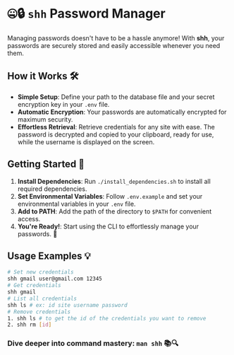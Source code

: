 # 🤐🔒 `shh` Password Manager

Managing passwords doesn't have to be a hassle anymore! With **shh**, your passwords are securely stored and easily accessible whenever you need them.

## How it Works 🛠️
* **Simple Setup**: Define your path to the database file and your secret encryption key in your `.env` file.
* **Automatic Encryption**: Your passwords are automatically encrypted for maximum security.
* **Effortless Retrieval**: Retrieve credentials for any site with ease. The password is decrypted and copied to your clipboard, ready for use, while the username is displayed on the screen.

## Getting Started 🚀
1. **Install Dependencies**: Run `./install_dependencies.sh` to install all required dependencies.
2. **Set Environmental Variables**: Follow `.env.example` and set your environmental variables in your `.env` file.
3. **Add to PATH**: Add the path of the directory to `$PATH` for convenient access.
4. **You're Ready!**: Start using the CLI to effortlessly manage your passwords. 💪

## Usage Examples 💡

```bash
# Set new credentials
shh gmail user@gmail.com 12345
# Get credentials
shh gmail
# List all credentials
shh ls # ex: id site username password
# Remove credentials
1. shh ls # to get the id of the credentials you want to remove
2. shh rm [id]
```
### Dive deeper into command mastery: `man shh` 📚🔍
